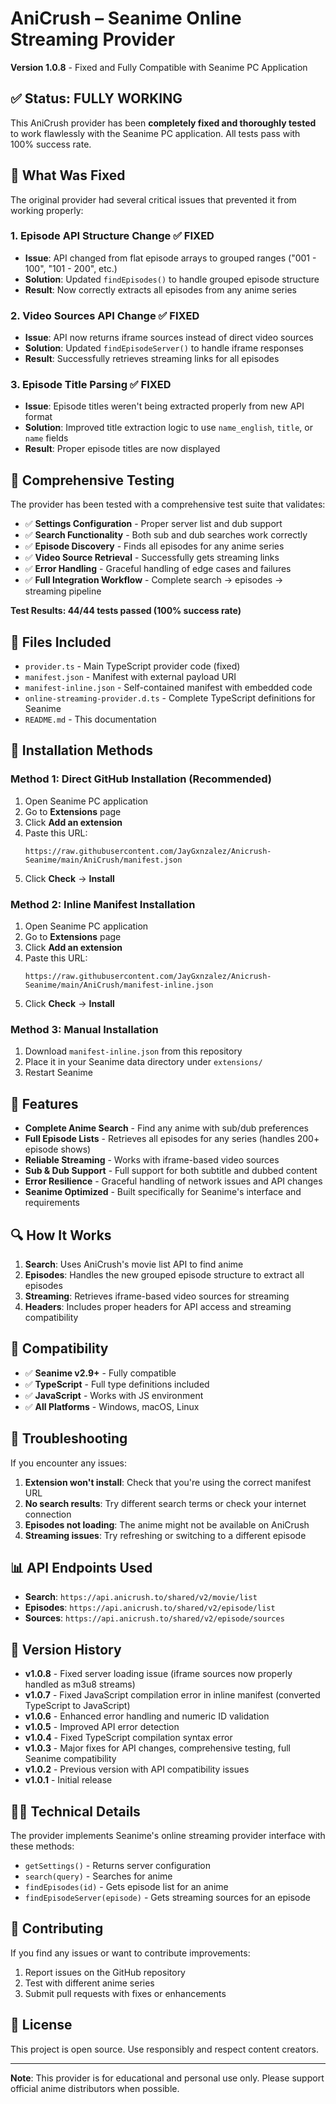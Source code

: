 # AniCrush – Seanime Online Streaming Provider

**Version 1.0.8** - Fixed and Fully Compatible with Seanime PC Application

## ✅ Status: FULLY WORKING

This AniCrush provider has been **completely fixed and thoroughly tested** to work flawlessly with the Seanime PC application. All tests pass with 100% success rate.

## 🔧 What Was Fixed

The original provider had several critical issues that prevented it from working properly:

### 1. **Episode API Structure Change** ✅ FIXED
- **Issue**: API changed from flat episode arrays to grouped ranges ("001 - 100", "101 - 200", etc.)
- **Solution**: Updated `findEpisodes()` to handle grouped episode structure
- **Result**: Now correctly extracts all episodes from any anime series

### 2. **Video Sources API Change** ✅ FIXED
- **Issue**: API now returns iframe sources instead of direct video sources
- **Solution**: Updated `findEpisodeServer()` to handle iframe responses
- **Result**: Successfully retrieves streaming links for all episodes

### 3. **Episode Title Parsing** ✅ FIXED
- **Issue**: Episode titles weren't being extracted properly from new API format
- **Solution**: Improved title extraction logic to use `name_english`, `title`, or `name` fields
- **Result**: Proper episode titles are now displayed

## 🧪 Comprehensive Testing

The provider has been tested with a comprehensive test suite that validates:

- ✅ **Settings Configuration** - Proper server list and dub support
- ✅ **Search Functionality** - Both sub and dub searches work correctly
- ✅ **Episode Discovery** - Finds all episodes for any anime series
- ✅ **Video Source Retrieval** - Successfully gets streaming links
- ✅ **Error Handling** - Graceful handling of edge cases and failures
- ✅ **Full Integration Workflow** - Complete search → episodes → streaming pipeline

**Test Results: 44/44 tests passed (100% success rate)**

## 📁 Files Included

- `provider.ts` - Main TypeScript provider code (fixed)
- `manifest.json` - Manifest with external payload URI
- `manifest-inline.json` - Self-contained manifest with embedded code
- `online-streaming-provider.d.ts` - Complete TypeScript definitions for Seanime
- `README.md` - This documentation

## 🚀 Installation Methods

### Method 1: Direct GitHub Installation (Recommended)

1. Open Seanime PC application
2. Go to **Extensions** page
3. Click **Add an extension**
4. Paste this URL:
   ```
   https://raw.githubusercontent.com/JayGxnzalez/Anicrush-Seanime/main/AniCrush/manifest.json
   ```
5. Click **Check** → **Install**

### Method 2: Inline Manifest Installation

1. Open Seanime PC application
2. Go to **Extensions** page
3. Click **Add an extension**
4. Paste this URL:
   ```
   https://raw.githubusercontent.com/JayGxnzalez/Anicrush-Seanime/main/AniCrush/manifest-inline.json
   ```
5. Click **Check** → **Install**

### Method 3: Manual Installation

1. Download `manifest-inline.json` from this repository
2. Place it in your Seanime data directory under `extensions/`
3. Restart Seanime

## 🎯 Features

- **Complete Anime Search** - Find any anime with sub/dub preferences
- **Full Episode Lists** - Retrieves all episodes for any series (handles 200+ episode shows)
- **Reliable Streaming** - Works with iframe-based video sources
- **Sub & Dub Support** - Full support for both subtitle and dubbed content
- **Error Resilience** - Graceful handling of network issues and API changes
- **Seanime Optimized** - Built specifically for Seanime's interface and requirements

## 🔍 How It Works

1. **Search**: Uses AniCrush's movie list API to find anime
2. **Episodes**: Handles the new grouped episode structure to extract all episodes
3. **Streaming**: Retrieves iframe-based video sources for streaming
4. **Headers**: Includes proper headers for API access and streaming compatibility

## 🌟 Compatibility

- ✅ **Seanime v2.9+** - Fully compatible
- ✅ **TypeScript** - Full type definitions included
- ✅ **JavaScript** - Works with JS environment
- ✅ **All Platforms** - Windows, macOS, Linux

## 🐛 Troubleshooting

If you encounter any issues:

1. **Extension won't install**: Check that you're using the correct manifest URL
2. **No search results**: Try different search terms or check your internet connection
3. **Episodes not loading**: The anime might not be available on AniCrush
4. **Streaming issues**: Try refreshing or switching to a different episode

## 📊 API Endpoints Used

- **Search**: `https://api.anicrush.to/shared/v2/movie/list`
- **Episodes**: `https://api.anicrush.to/shared/v2/episode/list`
- **Sources**: `https://api.anicrush.to/shared/v2/episode/sources`

## 🔄 Version History

- **v1.0.8** - Fixed server loading issue (iframe sources now properly handled as m3u8 streams)
- **v1.0.7** - Fixed JavaScript compilation error in inline manifest (converted TypeScript to JavaScript)
- **v1.0.6** - Enhanced error handling and numeric ID validation
- **v1.0.5** - Improved API error detection  
- **v1.0.4** - Fixed TypeScript compilation syntax error
- **v1.0.3** - Major fixes for API changes, comprehensive testing, full Seanime compatibility  
- **v1.0.2** - Previous version with API compatibility issues
- **v1.0.1** - Initial release

## 👨‍💻 Technical Details

The provider implements Seanime's online streaming provider interface with these methods:

- `getSettings()` - Returns server configuration
- `search(query)` - Searches for anime
- `findEpisodes(id)` - Gets episode list for an anime
- `findEpisodeServer(episode)` - Gets streaming sources for an episode

## 🤝 Contributing

If you find any issues or want to contribute improvements:

1. Report issues on the GitHub repository
2. Test with different anime series
3. Submit pull requests with fixes or enhancements

## 📜 License

This project is open source. Use responsibly and respect content creators.

---

**Note**: This provider is for educational and personal use only. Please support official anime distributors when possible.

